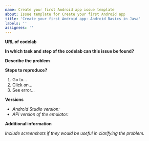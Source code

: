 ```yaml
---
name: Create your first Android app issue template
about: Issue template for Create your first Android app
title: 'Create your first Android app: Android Basics in Java'
labels: ''
assignees: ''
---
```


**URL of codelab**



**In which task and step of the codelab can this issue be found?**



**Describe the problem**



**Steps to reproduce?**
1. Go to...
2. Click on...
3. See error...

**Versions**

- _Android Studio version:_
- _API version of the emulator:_

**Additional information**

_Include screenshots if they would be useful in clarifying the problem._